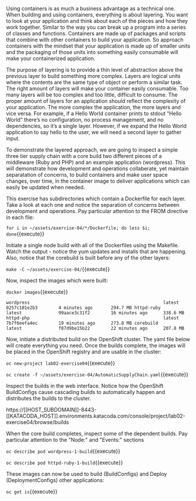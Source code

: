 Using containers is as much a business advantage as a technical one.  When building and using containers, everything is about layering.  You want to look at your application and think about each of the pieces and how they work together.  Similar to the way you can break up a program into a series of classes and functions.  Containers are made up of packages and scripts that combine with other containers to build your application. So approach containers with the mindset that your application is made up of smaller units and the packaging of those units into something easily consumable will make your containerized application.

The purpose of layering is to provide a thin level of abstraction above the previous layer to build something more complex.  Layers are logical units where the contents are the same type of object or perform a similar task. The right amount of layers will make your container easily consumable.  Too many layers will be too complex and too little, difficult to consume. The proper amount of layers for an application should reflect the complexity of your application.  The more complex the application, the more layers and vice versa. For example, if a Hello World container prints to stdout “Hello World” there’s no configuration, no process management, and no dependencies, so it’s a single layer.  However, if we expand the Hello World application to say hello to the user, we will need a second layer to gather input.

To demonstrate the layered approach, we are going to inspect a simple three tier supply chain with a core build two different pieces of a middleware (Ruby and PHP) and an example application (wordpress). This will demonstrate how development and operations collaberate, yet maintain separatation of concerns, to build containers and make user space changes, over time, in the container image to deliver applications which can easily be updated when needed.

This exercise has subdirectories which contain a Dockerfile for each layer. Take a look at each one and notice the separation of concerns between development and operations. Pay particular attention to the FROM directive in each file:

``for i in ~/assets/exercise-04/*/Dockerfile; do less $i; done``{{execute}}

Initiate a single node build with all of the Dockerfiles using the Makefile. Watch the output - notice the yum updates and installs that are happening. Also, notice that the corebuild is built before any of the other layers:

``make -C ~/assets/exercise-04/``{{execute}}

Now, inspect the images which were built:

``docker images``{{execute}}


``wordpress                                                   latest              0257c101e2b3        4 minutes ago       294.7 MB
httpd-ruby                                                  latest              99aace3c31f2        16 minutes ago      338.6 MB
httpd-php                                                   latest              7b7f6eefa4ec        19 minutes ago      273.8 MB
corebuild                                                   latest              f87d9be15b22        22 minutes ago      207.8 MB``

Now, initiate a distributed build on the OpenShift cluster. The yaml file below will create everything you need. Once the builds complete, the images will be placed in the OpenShift registry and are usable in the cluster:

``oc new-project lab02-exercise04``{{execute}}

``oc create -f ~/assets/exercise-04/AutomaticSupplyChain.yaml``{{execute}}

Inspect the builds in the web interface. Notice how the OpenShift BuildConfigs cause cascading builds to automatically happen and distributes the builds to the cluster.

https://[[HOST_SUBDOMAIN]]-8443-[[KATACODA_HOST]].environments.katacoda.com/console/project/lab02-exercise04/browse/builds

When the core build completes, inspect some of the dependent builds. Pay particular attention to the "Node:" and "Events:" sections

``oc describe pod wordpress-1-build``{{execute}}

``oc describe pod httpd-ruby-1-build``{{execute}}

These images can now be used to build (BuildConfigs) and Deploy (DeploymentConfigs) other applications:

``oc get is``{{execute}}
